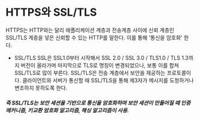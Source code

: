 # HTTPS와 SSL/TLS
HTTPS는 HTTP와는 달리 애플리케이션 계층과 전송계층 사이에 신뢰 계층인 SSL/TLS 계층을 넣은 신뢰할 수 있는 HTTP를 말한다. 이를 통해  '통신을 암호화' 한다.

- SSL/TLS
SSL은 SSL1.0부터 시작해서 SSL 2.0 / SSL 3.0 / TLS1.0 / TLS 1.3까지 버전이 올라가며 마지막으로 TLS로 명칭이 변경되었으나, 보통 이를 합쳐 SSL/TLS로 많이 부른다. 
SSL/TLS은 전송 계층에서 보안을 제공하는 프로토콜이다. 클라이언트와 서버가 통신할 때 SSL/TLS을 통해 제3자가 메시지를 도청하거나 변조하지 못하도록 한다.

##### 즉 SSL/TLS는 보안 세션을 기반으로 통신을 암호화하며 보안 세션이 만들어질 때 인증 메커니즘, 키교환 암호화 알고리즘, 해싱 알고리즘이 사용.
